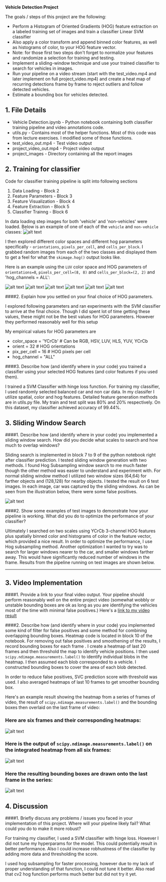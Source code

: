 **Vehicle Detection Project**

The goals / steps of this project are the following:

* Perform a Histogram of Oriented Gradients (HOG) feature extraction on a labeled training set of images and train a classifier Linear SVM classifier
* Also apply a color transform and append binned color features, as well as histograms of color, to your HOG feature vector.
* Note: for those first two steps don't forget to normalize your features and randomize a selection for training and testing.
* Implement a sliding-window technique and use your trained classifier to search for vehicles in images.
* Run your pipeline on a video stream (start with the test_video.mp4 and later implement on full project_video.mp4) and create a heat map of recurring detections frame by frame to reject outliers and follow detected vehicles.
* Estimate a bounding box for vehicles detected.

[//]: # (Image References)
[image1]: ./project_images/car_not_car.png
[image21]: ./project_images/HOG_example1.png
[image22]: ./project_images/HOG_example2.png
[image23]: ./project_images/HOG_example3.png
[image24]: ./project_images/HOG_example4.png
[image25]: ./project_images/HOG_example5.png
[image26]: ./project_images/HOG_example6.png

[image3]: ./project_images/sliding_window.png
[image4]: ./examples/sliding_window.jpg
[image5]: ./project_images/bboxes_and_heat.png
[image6]: ./project_images/labels_map.png
[image7]: ./project_images/output_bboxes.png
[video1]: ./project_video_out.mp4

## 1. File Details
* Vehicle Detection.ipynb - Python notebook containing both classifier training pipeline and video annotations code.
* utils.py - Contains most of the helper functions. Most of this code was from lecture exercises. I modified some of those functions.
* test_video_out.mp4 - Test video output
* project_video_out.mp4 - Project video output
* project_images - Directory containing all the report images

## 2. Training for classifier

Code for classifier training pipeline is split into following sections

1. Data Loading - Block 2
2. Feature Parameters - Block 3
3. Feature Visualization - Block 4
4. Feature Extraction - Block 5
5. Classifier Trainng - Block 6

In data loading step images for both 'vehicle' and 'non-vehicles' were loaded.
Below is an example of one of each of the `vehicle` and `non-vehicle` classes:
![alt text][image1]

I then explored different color spaces and different hog parameters specifically - `orientations`, `pixels_per_cell`, and `cells_per_block`.  I grabbed random images from each of the two classes and displayed them to get a feel for what the `skimage.hog()` output looks like.

Here is an example using the `LUV` color space and HOG parameters of `orientations=8`, `pixels_per_cell=(8, 8)` and `cells_per_block=(2, 2)` and 'hog_channels = ALL':

![alt text][image21]
![alt text][image22]
![alt text][image23]
![alt text][image24]
![alt text][image25]
![alt text][image26]

####2. Explain how you settled on your final choice of HOG parameters.

I explored following parameters and ran experiments with the SVM classifier to arrive at the final choice. Though I did spent lot of time getting these values, these might not be the best values for HOG parameters. However they performed reasonably well for this setup

  My empirical values for HOG parameters are

* color_space = 'YCrCb' # Can be RGB, HSV, LUV, HLS, YUV, YCrCb
* orient = 32 # HOG orientations
* pix_per_cell = 16 # HOG pixels per cell
* hog_channel = "ALL"

####3. Describe how (and identify where in your code) you trained a classifier using your selected HOG features (and color features if you used them).

I trained a SVM Classifier with hinge loss function. For training my classifier, I used randomly selected balanced car and non car data. In my classifer I utilize spatial, color and hog features. Detailed feature generation methods are in utils.py file. My train and test split was 80% and 20% respectively.
On this dataset, my classifier achieved accuracy of 99.44%.

## 3. Sliding Window Search

####1. Describe how (and identify where in your code) you implemented a sliding window search.  How did you decide what scales to search and how much to overlap windows?

Sliding search is implemented in block 7 to 9 of the python notebook right after classifier prediction.
I tested sliding window generation with two methods. I found Hog Subsampling window search to me much faster though the other method was easier to understand and experiment with. For normal sliding window method I utilized two window sizes (64,64) for farther objects and (128,128) for nearby objects. I tested the result on 6 test images. In each image, car was captured by the sliding windows. As can be seen from the illustration below, there were some false positives.


![alt text][image3]

####2. Show some examples of test images to demonstrate how your pipeline is working.  What did you do to optimize the performance of your classifier?

Ultimately I searched on two scales using YCrCb 3-channel HOG features plus spatially binned color and histograms of color in the feature vector, which provided a nice result.
In order to optimize the performance, I use Hog subsampling method. Another optimization I wanted to try was to search for larger windows nearer to the car, and smaller windows farther away. This would have significantly reduced number of windows in the frame. Results from the pipeline running on test images are shown below.

---

## 3. Video Implementation

####1. Provide a link to your final video output.  Your pipeline should perform reasonably well on the entire project video (somewhat wobbly or unstable bounding boxes are ok as long as you are identifying the vehicles most of the time with minimal false positives.)
Here's a [link to my video result](./project_video_out.mp4)


####2. Describe how (and identify where in your code) you implemented some kind of filter for false positives and some method for combining overlapping bounding boxes.
Heatmap code is located in block 10 of the notebook. For removing out false positives and smoothening of the results, I record  bounding boxes for each frame . I create a heatmap of last 20 frames and then threshold the map to identify vehicle positions.
I then used `scipy.ndimage.measurements.label()` to identify individual blobs in the heatmap.  I then assumed each blob corresponded to a vehicle.  I constructed bounding boxes to cover the area of each blob detected.  

In order to reduce false positives, SVC prediction score with threshold was used. I also averaged heatmaps of last 10 frames to get smoother bounding box. 

Here's an example result showing the heatmap from a series of frames of video, the result of `scipy.ndimage.measurements.label()` and the bounding boxes then overlaid on the last frame of video:

### Here are six frames and their corresponding heatmaps:

![alt text][image5]

### Here is the output of `scipy.ndimage.measurements.label()` on the integrated heatmap from all six frames:
![alt text][image6]

### Here the resulting bounding boxes are drawn onto the last frame in the series:
![alt text][image7]

## 4. Discussion

####1. Briefly discuss any problems / issues you faced in your implementation of this project.  Where will your pipeline likely fail?  What could you do to make it more robust?

For training my classifier, I used a SVM classifier with hinge loss. However I did not tune my hyperparams for the model. This could potentially result in better performance. Also I could increase robhustness of the classifier by adding more data and thresholding the score.

I used hog subsampling for faster processing, however due to my lack of proper understanding of that function, I could not tune it better. Also read that cv2 hog function performs much better but did not try it yet.
